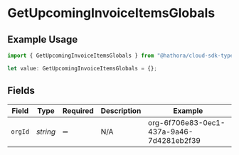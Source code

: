 # GetUpcomingInvoiceItemsGlobals

## Example Usage

```typescript
import { GetUpcomingInvoiceItemsGlobals } from "@hathora/cloud-sdk-typescript/models/operations";

let value: GetUpcomingInvoiceItemsGlobals = {};
```

## Fields

| Field                                    | Type                                     | Required                                 | Description                              | Example                                  |
| ---------------------------------------- | ---------------------------------------- | ---------------------------------------- | ---------------------------------------- | ---------------------------------------- |
| `orgId`                                  | *string*                                 | :heavy_minus_sign:                       | N/A                                      | org-6f706e83-0ec1-437a-9a46-7d4281eb2f39 |